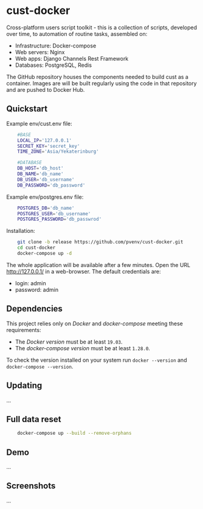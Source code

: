 # cust-docker

Cross-platform users script toolkit - this is a collection of scripts, developed over time, to automation of routine tasks, assembled on:

* Infrastructure: Docker-compose
* Web servers: Nginx
* Web apps: Django Channels Rest Framework
* Databases: PostgreSQL, Redis

The GitHub repository houses the components needed to build cust as a container. Images are will be built regularly using the code in that repository and are pushed to Docker Hub.

## Quickstart

Example env/cust.env file:
```bash
    #BASE
    LOCAL_IP='127.0.0.1'
    SECRET_KEY='secret_key'
    TIME_ZONE='Asia/Yekaterinburg'

    #DATABASE
    DB_HOST='db_host'
    DB_NAME='db_name'
    DB_USER='db_username'
    DB_PASSWORD='db_password'
```

Example env/postgres.env file:
```bash
    POSTGRES_DB='db_name'
    POSTGRES_USER='db_username'
    POSTGRES_PASSWORD='db_passwrod'
```

Installation:
```bash
    git clone -b release https://github.com/pvenv/cust-docker.git
    cd cust-docker
    docker-compose up -d
```

The whole application will be available after a few minutes. Open the URL http://127.0.0.1/ in a web-browser.
The default credentials are:
* login: admin
* password: admin

## Dependencies

This project relies only on *Docker* and *docker-compose* meeting these requirements:

* The *Docker version* must be at least `19.03`.
* The *docker-compose version* must be at least `1.28.0`.

To check the version installed on your system run `docker --version` and `docker-compose --version`.

## Updating
...

## Full data reset
```bash
    docker-compose up --build --remove-orphans
```

## Demo
...

## Screenshots
...
